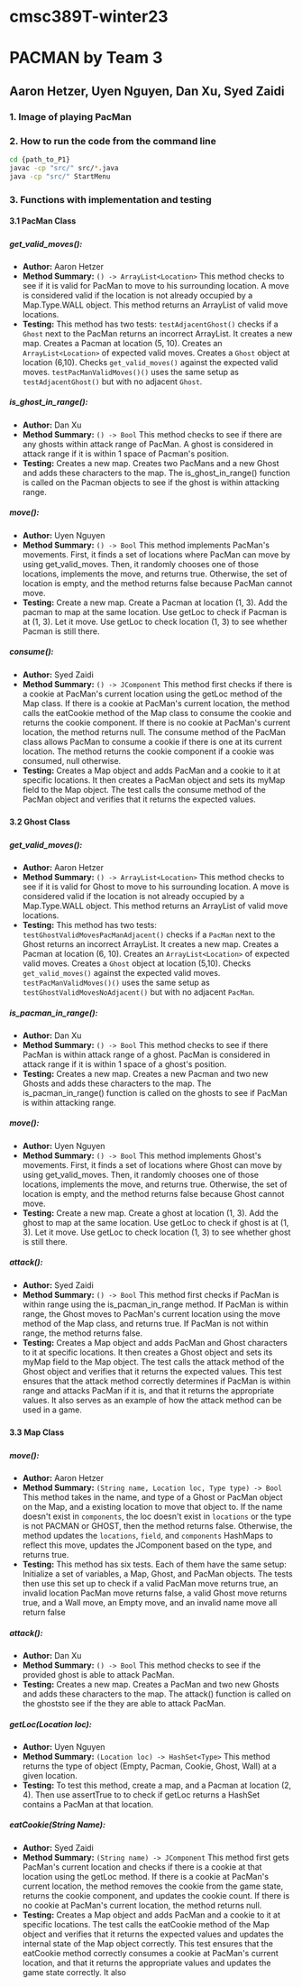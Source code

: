 # cmsc389T-winter23
# PACMAN by Team 3
## Aaron Hetzer, Uyen Nguyen, Dan Xu, Syed Zaidi

### 1. Image of playing PacMan

### 2. How to run the code from the command line
```bash
cd {path_to_P1}
javac -cp "src/" src/*.java
java -cp "src/" StartMenu
```

### 3. Functions with implementation and testing
#### 3.1 PacMan Class
#####

##### get_valid_moves():
- **Author:** Aaron Hetzer
- **Method Summary:** `() -> ArrayList<Location>`
This method checks to see if it is valid for PacMan to move to his surrounding location. A move is considered valid if the location is not already occupied by a Map.Type.WALL object. This method returns an ArrayList<Location> of valid move locations.
- **Testing:** This method has two tests: `testAdjacentGhost()` checks if a `Ghost` next to the PacMan returns an incorrect ArrayList. It creates a new map. Creates a Pacman at location (5, 10). Creates an `ArrayList<Location>` of expected valid moves. Creates a `Ghost` object at location (6,10). Checks `get_valid_moves()` against the expected valid moves. `testPacManValidMoves()()` uses the same setup as `testAdjacentGhost()` but with no adjacent `Ghost`.

##### is_ghost_in_range():
- **Author:** Dan Xu
- **Method Summary:** `() -> Bool`
This method checks to see if there are any ghosts within attack range of PacMan. A ghost is considered in attack range if it is within 1 space of Pacman's position.
- **Testing:** Creates a new map. Creates two PacMans and a new Ghost and adds these characters to the map. The is_ghost_in_range() function is called on the Pacman objects to see if the ghost is within attacking range.

##### move():
- **Author:** Uyen Nguyen
- **Method Summary:** `() -> Bool`
This method implements PacMan's movements. First, it finds a set of locations where PacMan can move by using get_valid_moves. Then, it randomly chooses one of those locations, implements the move, and returns true. Otherwise, the set of location is empty, and the method returns false because PacMan cannot move.
- **Testing:** Create a new map. Create a Pacman at location (1, 3). Add the pacman to map at the same location. Use getLoc to check if Pacman is at (1, 3). Let it move. Use getLoc to check location (1, 3) to see whether Pacman is still there.

##### consume():
- **Author:** Syed Zaidi
- **Method Summary:** `() -> JComponent`
This method first checks if there is a cookie at PacMan's current location using the getLoc method of the Map class. If there is a cookie at PacMan's current location, the method calls the eatCookie method of the Map class to consume the cookie and returns the cookie component. If there is no cookie at PacMan's current location, the method returns null. The consume method of the PacMan class allows PacMan to consume a cookie if there is one at its current location. The method returns the cookie component if a cookie was consumed, null otherwise.
- **Testing:** Creates a Map object and adds PacMan and a cookie to it at specific locations. It then creates a PacMan object and sets its myMap field to the Map object. The test calls the consume method of the PacMan object and verifies that it returns the expected values.

#####
#####
#### 3.2 Ghost Class
#####

##### get_valid_moves():
- **Author:** Aaron Hetzer
- **Method Summary:** `() -> ArrayList<Location>`
This method checks to see if it is valid for Ghost to move to his surrounding location. A move is considered valid if the location is not already occupied by a Map.Type.WALL object. This method returns an ArrayList<Location> of valid move locations.
- **Testing:** This method has two tests: `testGhostValidMovesPacManAdjacent()` checks if a `PacMan` next to the Ghost returns an incorrect ArrayList. It creates a new map. Creates a Pacman at location (6, 10). Creates an `ArrayList<Location>` of expected valid moves. Creates a `Ghost` object at location (5,10). Checks `get_valid_moves()` against the expected valid moves. `testPacManValidMoves()()` uses the same setup as `testGhostValidMovesNoAdjacent()` but with no adjacent `PacMan`.

##### is_pacman_in_range():
- **Author:** Dan Xu
- **Method Summary:** `() -> Bool`
This method checks to see if there PacMan is within attack range of a ghost. PacMan is considered in attack range if it is within 1 space of a ghost's position.
- **Testing:** Creates a new map. Creates a new Pacman and two new Ghosts and adds these characters to the map. The is_pacman_in_range() function is called on the ghosts to see if PacMan is within attacking range.

##### move():
- **Author:** Uyen Nguyen
- **Method Summary:** `() -> Bool`
This method implements Ghost's movements. First, it finds a set of locations where Ghost can move by using get_valid_moves. Then, it randomly chooses one of those locations, implements the move, and returns true. Otherwise, the set of location is empty, and the method returns false because Ghost cannot move.
- **Testing:** Create a new map. Create a ghost at location (1, 3). Add the ghost to map at the same location. Use getLoc to check if ghost is at (1, 3). Let it move. Use getLoc to check location (1, 3) to see whether ghost is still there.

##### attack():
- **Author:** Syed Zaidi
- **Method Summary:** `() -> Bool`
This method first checks if PacMan is within range using the is_pacman_in_range method. If PacMan is within range, the Ghost moves to PacMan's current location using the move method of the Map class, and returns true. If PacMan is not within range, the method returns false.
- **Testing:**
Creates a Map object and adds PacMan and Ghost characters to it at specific locations. It then creates a Ghost object and sets its myMap field to the Map object. The test calls the attack method of the Ghost object and verifies that it returns the expected values. This test ensures that the attack method correctly determines if PacMan is within range and attacks PacMan if it is, and that it returns the appropriate values. It also serves as an example of how the attack method can be used in a game.

#####
#####
#### 3.3 Map Class
#####

##### move():
- **Author:** Aaron Hetzer
- **Method Summary:** `(String name, Location loc, Type type) -> Bool`
This method takes in the name, and type of a Ghost or PacMan object on the Map, and a existing location to move that object to. If the name doesn't exist in `components`, the loc doesn't exist in `locations` or the type is not PACMAN or GHOST, then the method returns false. Otherwise, the method updates the `locations`, `field`, and `components` HashMaps to reflect this move, updates the JComponent based on the type, and returns true.
- **Testing:** This method has six tests. Each of them have the same setup: Initialize a set of variables, a Map, Ghost, and PacMan objects. The tests then use this set up to check if a valid PacMan move returns true, an invalid location PacMan move returns false, a valid Ghost move returns true, and a Wall move, an Empty move, and an invalid name move all return false

##### attack():
- **Author:** Dan Xu
- **Method Summary:** `() -> Bool`
This method checks to see if the provided ghost is able to attack PacMan.
- **Testing:** Creates a new map. Creates a PacMan and two new Ghosts and adds these characters to the map. The attack() function is called on the ghoststo see if the they are able to attack PacMan.


##### getLoc(Location loc):
- **Author:** Uyen Nguyen
- **Method Summary:** `(Location loc) -> HashSet<Type>`
This method returns the type of object (Empty, Pacman, Cookie, Ghost, Wall) at a given location.
- **Testing:** To test this method, create a map, and a Pacman at location (2, 4). Then use assertTrue to to check if getLoc returns a HashSet contains a PacMan at that location.

##### eatCookie(String Name):
- **Author:** Syed Zaidi
- **Method Summary:** `(String name) -> JComponent`
This method first gets PacMan's current location and checks if there is a cookie at that location using the getLoc method. If there is a cookie at PacMan's current location, the method removes the cookie from the game state, returns the cookie component, and updates the cookie count. If there is no cookie at PacMan's current location, the method returns null.
- **Testing:** 
Creates a Map object and adds PacMan and a cookie to it at specific locations. The test calls the eatCookie method of the Map object and verifies that it returns the expected values and updates the internal state of the Map object correctly. This test ensures that the eatCookie method correctly consumes a cookie at PacMan's current location, and that it returns the appropriate values and updates the game state correctly. It also

#####
#####


